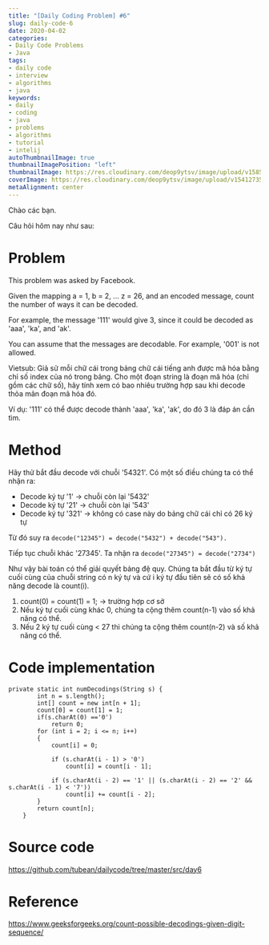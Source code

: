 ```yaml
---
title: "[Daily Coding Problem] #6"
slug: daily-code-6
date: 2020-04-02
categories:
- Daily Code Problems
- Java
tags:
- daily code
- interview
- algorithms
- java
keywords:
- daily
- coding
- java
- problems
- algorithms
- tutorial
- intelij
autoThumbnailImage: true
thumbnailImagePosition: "left"
thumbnailImage: https://res.cloudinary.com/deop9ytsv/image/upload/v1585475653/daily-code.png
coverImage: https://res.cloudinary.com/deop9ytsv/image/upload/v1541273502/Black_flag.svg.png
metaAlignment: center
---
```

Chào các bạn.

Câu hỏi hôm nay như sau:
# Problem
>
This problem was asked by Facebook.
>
Given the mapping a = 1, b = 2, ... z = 26, and an encoded message, count the number of ways it can be decoded.
>
For example, the message '111' would give 3, since it could be decoded as 'aaa', 'ka', and 'ak'.
>
You can assume that the messages are decodable. For example, '001' is not allowed.
>
Vietsub: Giả sử mỗi chữ cái trong bảng chữ cái tiếng anh được mã hóa bằng chỉ số index của nó trong bảng. Cho một đoạn string là đoạn mã hóa (chỉ gồm các chữ số), hãy tính xem có bao nhiêu trường hợp sau khi decode thỏa mãn đoạn mã hóa đó.
>
Ví dụ: '111' có thể được decode thành 'aaa', 'ka', 'ak', do đó 3 là đáp án cần tìm.

# Method
Hãy thử bắt đầu decode với chuỗi '54321'. Có một số điều chúng ta có thể nhận ra:

- Decode ký tự '1' -> chuỗi còn lại '5432'
- Decode ký tự '21' -> chuỗi còn lại '543'
- Decode ký tự '321' -> không có case này do bảng chữ cái chỉ có 26 ký tự

Từ đó suy ra ```decode("12345") = decode("5432") + decode("543").```

Tiếp tục chuỗi khác '27345'. Ta nhận ra ```decode("27345") = decode("2734")```

Như vậy bài toán có thể giải quyết bảng đệ quy. Chúng ta bắt đầu từ ký tự cuối cùng của chuỗi string có n ký tự và cứ i ký tự đầu tiên sẽ có số khả năng decode là count(i).

1. count(0) = count(1) = 1; -> trường hợp cơ sở
2. Nếu ký tự cuối cùng khác 0, chúng ta cộng thêm count(n-1) vào số khả năng có thể.
3. Nếu 2 ký tự cuối cùng < 27 thì chúng ta cộng thêm count(n-2) và số khả năng có thể.


# Code implementation
```
private static int numDecodings(String s) {
        int n = s.length();
        int[] count = new int[n + 1];
        count[0] = count[1] = 1;
        if(s.charAt(0) =='0')
            return 0;
        for (int i = 2; i <= n; i++)
        {
            count[i] = 0;

            if (s.charAt(i - 1) > '0')
                count[i] = count[i - 1];

            if (s.charAt(i - 2) == '1' || (s.charAt(i - 2) == '2' && s.charAt(i - 1) < '7'))
                count[i] += count[i - 2];
        }
        return count[n];
    }
```


# Source code
https://github.com/tubean/dailycode/tree/master/src/day6

# Reference
https://www.geeksforgeeks.org/count-possible-decodings-given-digit-sequence/
